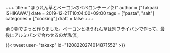 +++
title = "ほうれん草とベーコンのペペロンチーノ(2)"
author = ["Takaaki ISHIKAWA"]
date = 2019-12-21T10:04:00+09:00
tags = ["pasta", "salt"]
categories = ["cooking"]
draft = false
+++

余り物でさっと作りました。ベーコンとほうれん草は別フライパンで作って、最後にアルミパンで合わせるのが私流。  

{{< tweet user="takaxp" id="1208220274014871552" >}}
